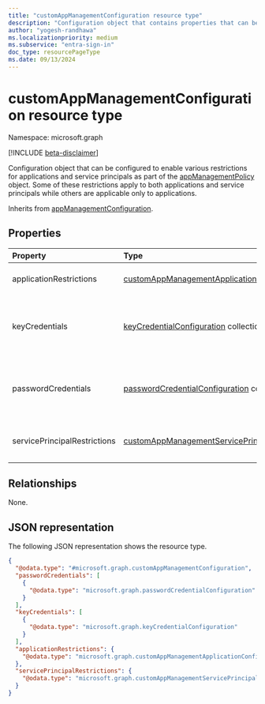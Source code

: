 ```yaml
---
title: "customAppManagementConfiguration resource type"
description: "Configuration object that contains properties that can be configured to enable various restrictions for applications and service principals as part of an appManagementPolicy object."
author: "yogesh-randhawa"
ms.localizationpriority: medium
ms.subservice: "entra-sign-in"
doc_type: resourcePageType
ms.date: 09/13/2024
---
```


# customAppManagementConfiguration resource type

Namespace: microsoft.graph

[!INCLUDE [beta-disclaimer](../../includes/beta-disclaimer.md)]

Configuration object that can be configured to enable various restrictions for applications and service principals as part of the [appManagementPolicy](../resources/appmanagementpolicy.md) object. Some of these restrictions apply to both applications and service principals while others are applicable only to applications.

Inherits from [appManagementConfiguration](appmanagementconfiguration.md).

## Properties

| Property                | Type                                                                                          | Description                                                                                                                                                                         |
| :---------------------- | :-------------------------------------------------------------------------------------------- | :---------------------------------------------------------------------------------------------------------------------------------------------------------------------------------- |
| applicationRestrictions | [customAppManagementApplicationConfiguration](customappmanagementapplicationconfiguration.md) | Restrictions that are applicable only to application objects to which the policy is attached.                                                                                                     |
| keyCredentials          | [keyCredentialConfiguration](keyCredentialConfiguration.md) collection                        | Collection of keyCredential restrictions settings to be applied to an application or service principal. Inherited from [appManagementConfiguration](appmanagementconfiguration.md). |
| passwordCredentials     | [passwordCredentialConfiguration](passwordCredentialConfiguration.md) collection              | Collection of password restrictions settings to be applied to an application or service principal. Inherited from [appManagementConfiguration](appmanagementconfiguration.md).      |
| servicePrincipalRestrictions | [customAppManagementServicePrincipalConfiguration](../resources/customappmanagementserviceprincipalconfiguration.md) | Restrictions that are applicable only to service principal objects to which the policy is attached.                                                                                                                          |

## Relationships

None.

## JSON representation

The following JSON representation shows the resource type.

<!-- {
  "blockType": "resource",
  "@odata.type": "microsoft.graph.customAppManagementConfiguration"
}
-->

```json
{
  "@odata.type": "#microsoft.graph.customAppManagementConfiguration",
  "passwordCredentials": [
    {
      "@odata.type": "microsoft.graph.passwordCredentialConfiguration"
    }
  ],
  "keyCredentials": [
    {
      "@odata.type": "microsoft.graph.keyCredentialConfiguration"
    }
  ],
  "applicationRestrictions": {
    "@odata.type": "microsoft.graph.customAppManagementApplicationConfiguration"
  },
  "servicePrincipalRestrictions": {
    "@odata.type": "microsoft.graph.customAppManagementServicePrincipalConfiguration"
  }
}
```
